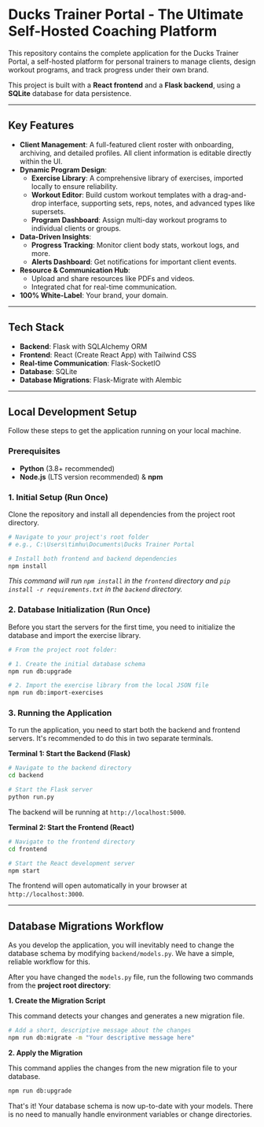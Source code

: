 # Ducks Trainer Portal - The Ultimate Self-Hosted Coaching Platform

This repository contains the complete application for the Ducks Trainer Portal, a self-hosted platform for personal trainers to manage clients, design workout programs, and track progress under their own brand.

This project is built with a **React frontend** and a **Flask backend**, using a **SQLite** database for data persistence.

---

## Key Features

- **Client Management**: A full-featured client roster with onboarding, archiving, and detailed profiles. All client information is editable directly within the UI.
- **Dynamic Program Design**:
  - **Exercise Library**: A comprehensive library of exercises, imported locally to ensure reliability.
  - **Workout Editor**: Build custom workout templates with a drag-and-drop interface, supporting sets, reps, notes, and advanced types like supersets.
  - **Program Dashboard**: Assign multi-day workout programs to individual clients or groups.
- **Data-Driven Insights**:
  - **Progress Tracking**: Monitor client body stats, workout logs, and more.
  - **Alerts Dashboard**: Get notifications for important client events.
- **Resource & Communication Hub**:
  - Upload and share resources like PDFs and videos.
  - Integrated chat for real-time communication.
- **100% White-Label**: Your brand, your domain.

---

## Tech Stack

- **Backend**: Flask with SQLAlchemy ORM
- **Frontend**: React (Create React App) with Tailwind CSS
- **Real-time Communication**: Flask-SocketIO
- **Database**: SQLite
- **Database Migrations**: Flask-Migrate with Alembic

---

## Local Development Setup

Follow these steps to get the application running on your local machine.

### Prerequisites

- **Python** (3.8+ recommended)
- **Node.js** (LTS version recommended) & **npm**

### 1. Initial Setup (Run Once)

Clone the repository and install all dependencies from the project root directory.

```bash
# Navigate to your project's root folder
# e.g., C:\Users\timhu\Documents\Ducks Trainer Portal

# Install both frontend and backend dependencies
npm install
```
*This command will run `npm install` in the `frontend` directory and `pip install -r requirements.txt` in the `backend` directory.*

### 2. Database Initialization (Run Once)

Before you start the servers for the first time, you need to initialize the database and import the exercise library.

```bash
# From the project root folder:

# 1. Create the initial database schema
npm run db:upgrade

# 2. Import the exercise library from the local JSON file
npm run db:import-exercises
```

### 3. Running the Application

To run the application, you need to start both the backend and frontend servers. It's recommended to do this in two separate terminals.

**Terminal 1: Start the Backend (Flask)**

```bash
# Navigate to the backend directory
cd backend

# Start the Flask server
python run.py
```
The backend will be running at `http://localhost:5000`.

**Terminal 2: Start the Frontend (React)**

```bash
# Navigate to the frontend directory
cd frontend

# Start the React development server
npm start
```
The frontend will open automatically in your browser at `http://localhost:3000`.

---

## Database Migrations Workflow

As you develop the application, you will inevitably need to change the database schema by modifying `backend/models.py`. We have a simple, reliable workflow for this.

After you have changed the `models.py` file, run the following two commands from the **project root directory**:

**1. Create the Migration Script**

This command detects your changes and generates a new migration file.

```bash
# Add a short, descriptive message about the changes
npm run db:migrate -m "Your descriptive message here"
```

**2. Apply the Migration**

This command applies the changes from the new migration file to your database.

```bash
npm run db:upgrade
```

That's it! Your database schema is now up-to-date with your models. There is no need to manually handle environment variables or change directories.
